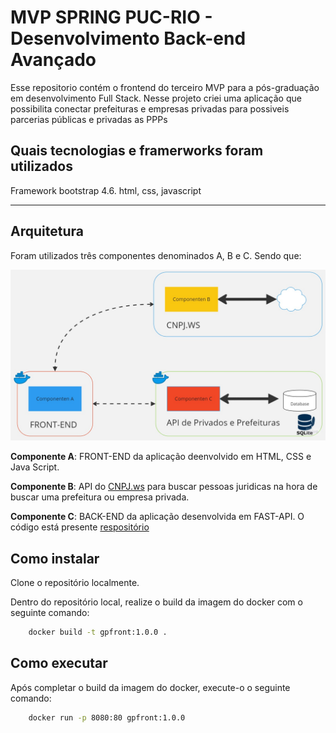 # MVP SPRING PUC-RIO - Desenvolvimento Back-end Avançado

Esse repositorio contém o frontend do terceiro MVP para a pós-graduação em desenvolvimento Full Stack.
Nesse projeto criei uma aplicação que possibilita conectar prefeituras e empresas privadas para
possiveis parcerias públicas e privadas as PPPs

## Quais tecnologias e framerworks foram utilizados

Framework bootstrap 4.6.
html, css, javascript

---

## Arquitetura

Foram utilizados três componentes denominados A, B e C. Sendo que:

<img src="/img/DiagramaAplicacao.jpg">

**Componente A**: FRONT-END da aplicação deenvolvido em HTML, CSS e Java Script.

**Componente B**: API do [CNPJ.ws](https://www.cnpj.ws/) para buscar pessoas juridicas na hora de buscar uma prefeitura ou empresa privada.

**Componente C**: BACK-END da aplicação desenvolvida em FAST-API. O código está presente [respositório](https://github.com/mmoreirabraga/gpapi)

## Como instalar

Clone o repositório localmente.

Dentro do repositório local, realize o build da imagem do docker com o seguinte comando:

```bash
    docker build -t gpfront:1.0.0 .
```

## Como executar

Após completar o build da imagem do docker, execute-o o seguinte comando:

```bash
    docker run -p 8080:80 gpfront:1.0.0
```
